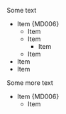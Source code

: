 Some text

  * Item {MD006}
     * Item
     * Item
        * Item
     * Item
  * Item
  * Item

Some more text

  * Item {MD006}
     * Item
